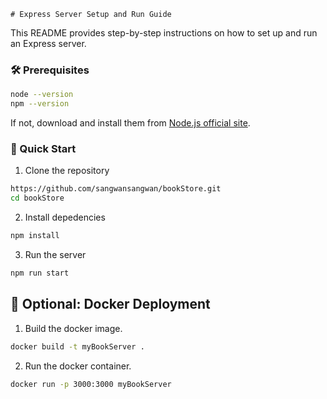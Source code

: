     # Express Server Setup and Run Guide

This README provides step-by-step instructions on how to set up and run an Express server.


### 🛠️ Prerequisites

```bash
node --version
npm --version
```
If not, download and install them from [Node.js official site](https://nodejs.org/en/download/current).

### 🚀 Quick Start
1. Clone the repository
```bash
https://github.com/sangwansangwan/bookStore.git
cd bookStore
```
2. Install depedencies
```bash
npm install
```
3. Run the server
```bash
npm run start
```

## 🐳 Optional: Docker Deployment
1. Build the docker image.
```bash
docker build -t myBookServer .
```
2. Run the docker container.
```bash
docker run -p 3000:3000 myBookServer
```
